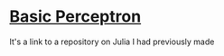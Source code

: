 # [Basic Perceptron](https://github.com/erichc91/Basic-Perceptron)
It's a link to a repository on Julia I had previously made
